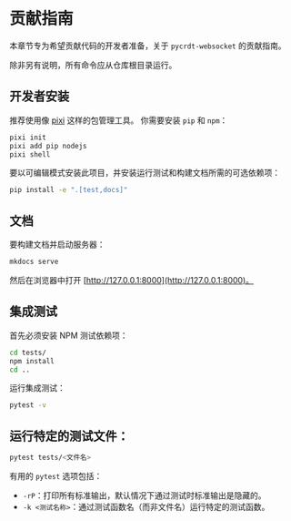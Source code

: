 # 贡献指南

本章节专为希望贡献代码的开发者准备，关于 `pycrdt-websocket` 的贡献指南。

除非另有说明，所有命令应从仓库根目录运行。

## 开发者安装

推荐使用像 [pixi](https://prefix.dev/docs/pixi/overview) 这样的包管理工具。
你需要安装 `pip` 和 `npm`：

```bash
pixi init
pixi add pip nodejs
pixi shell
```

要以可编辑模式安装此项目，并安装运行测试和构建文档所需的可选依赖项：

```bash
pip install -e ".[test,docs]"
```

## 文档

要构建文档并启动服务器：

```bash
mkdocs serve
```

然后在浏览器中打开 [http://127.0.0.1:8000](http://127.0.0.1:8000)。

## 集成测试

首先必须安装 NPM 测试依赖项：

```bash
cd tests/
npm install
cd ..
```

运行集成测试：

```bash
pytest -v
```

## 运行特定的测试文件：

```bash
pytest tests/<文件名>
```

有用的 `pytest` 选项包括：

- `-rP`：打印所有标准输出，默认情况下通过测试时标准输出是隐藏的。
- `-k <测试名称>`：通过测试函数名（而非文件名）运行特定的测试函数。
```